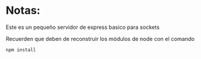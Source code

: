 # Notas:

Este es un pequeño servidor de express basico para sockets

Recuerden que deben de reconstruir los módulos de node con el comando

```
npm install
```